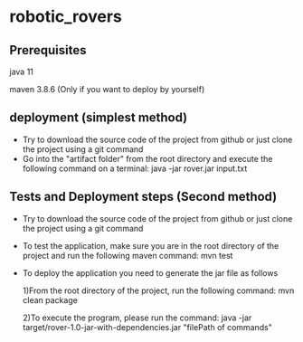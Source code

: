 # robotic_rovers

## Prerequisites
java 11

maven 3.8.6 (Only if you want to deploy by yourself)

## deployment (simplest method)
- Try to download the source code of the project from github or just clone the project using a git command
- Go into the "artifact folder" from the root directory and execute the following command on a terminal: java -jar rover.jar input.txt

## Tests and Deployment steps (Second method)
- Try to download the source code of the project from github or just clone the project using a git command
- To test the application, make sure you are in the root directory of the 
project and run the following maven command:
mvn test

- To deploy the application you need to generate the jar file as follows

  1)From the root directory of the project, run the following command: mvn clean package

  2)To execute the program, please run the command: java -jar target/rover-1.0-jar-with-dependencies.jar "filePath of commands"